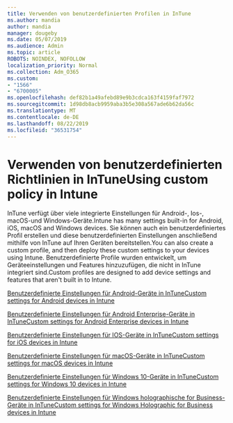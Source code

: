 ```yaml
---
title: Verwenden von benutzerdefinierten Profilen in InTune
ms.author: mandia
author: mandia
manager: dougeby
ms.date: 05/07/2019
ms.audience: Admin
ms.topic: article
ROBOTS: NOINDEX, NOFOLLOW
localization_priority: Normal
ms.collection: Adm_O365
ms.custom:
- "1566"
- "6700005"
ms.openlocfilehash: def82b1a49afebd89e9b3cdca163f4159faf7972
ms.sourcegitcommit: 1d98db8acb9959aba3b5e308a567ade6b62da56c
ms.translationtype: MT
ms.contentlocale: de-DE
ms.lasthandoff: 08/22/2019
ms.locfileid: "36531754"
---
```

# <a name="using-custom-policy-in-intune"></a><span data-ttu-id="e2cd6-102">Verwenden von benutzerdefinierten Richtlinien in InTune</span><span class="sxs-lookup"><span data-stu-id="e2cd6-102">Using custom policy in Intune</span></span>

<span data-ttu-id="e2cd6-103">InTune verfügt über viele integrierte Einstellungen für Android-, Ios-, macOS-und Windows-Geräte.</span><span class="sxs-lookup"><span data-stu-id="e2cd6-103">Intune has many settings built-in for Android, iOS, macOS and Windows devices.</span></span> <span data-ttu-id="e2cd6-104">Sie können auch ein benutzerdefiniertes Profil erstellen und diese benutzerdefinierten Einstellungen anschließend mithilfe von InTune auf Ihren Geräten bereitstellen.</span><span class="sxs-lookup"><span data-stu-id="e2cd6-104">You can also create a custom profile, and then deploy these custom settings to your devices using Intune.</span></span> <span data-ttu-id="e2cd6-105">Benutzerdefinierte Profile wurden entwickelt, um Geräteeinstellungen und Features hinzuzufügen, die nicht in InTune integriert sind.</span><span class="sxs-lookup"><span data-stu-id="e2cd6-105">Custom profiles are designed to add device settings and features that aren't built in to Intune.</span></span>

[<span data-ttu-id="e2cd6-106">Benutzerdefinierte Einstellungen für Android-Geräte in InTune</span><span class="sxs-lookup"><span data-stu-id="e2cd6-106">Custom settings for Android devices in Intune</span></span>](https://docs.microsoft.com/intune/custom-settings-android)

[<span data-ttu-id="e2cd6-107">Benutzerdefinierte Einstellungen für Android Enterprise-Geräte in InTune</span><span class="sxs-lookup"><span data-stu-id="e2cd6-107">Custom settings for Android Enterprise devices in Intune</span></span>](https://docs.microsoft.com/intune/custom-settings-android-for-work)

[<span data-ttu-id="e2cd6-108">Benutzerdefinierte Einstellungen für IOS-Geräte in InTune</span><span class="sxs-lookup"><span data-stu-id="e2cd6-108">Custom settings for iOS devices in Intune</span></span>](https://docs.microsoft.com/intune/custom-settings-ios)

[<span data-ttu-id="e2cd6-109">Benutzerdefinierte Einstellungen für macOS-Geräte in InTune</span><span class="sxs-lookup"><span data-stu-id="e2cd6-109">Custom settings for macOS devices in Intune</span></span>](https://docs.microsoft.com/intune/custom-settings-macos)

[<span data-ttu-id="e2cd6-110">Benutzerdefinierte Einstellungen für Windows 10-Geräte in InTune</span><span class="sxs-lookup"><span data-stu-id="e2cd6-110">Custom settings for Windows 10 devices in Intune</span></span>](https://docs.microsoft.com/intune/custom-settings-windows-10)

[<span data-ttu-id="e2cd6-111">Benutzerdefinierte Einstellungen für Windows holographische for Business-Geräte in InTune</span><span class="sxs-lookup"><span data-stu-id="e2cd6-111">Custom settings for Windows Holographic for Business devices in Intune</span></span>](https://docs.microsoft.com/intune/custom-settings-windows-holographic)